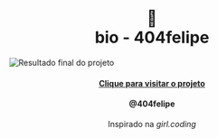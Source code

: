 <h1 align="center">
🔗<br>bio - 404felipe
</h1>

![Resultado final do projeto](https://bio-felipe.vercel.app)

<h4 align="center"><a href="https://bio-felipe.vercel.app/">Clique para visitar o projeto</a></h4>
<h4 align="center">@404felipe</h4>

<p align="center">Inspirado na <i>girl.coding</i></p>
